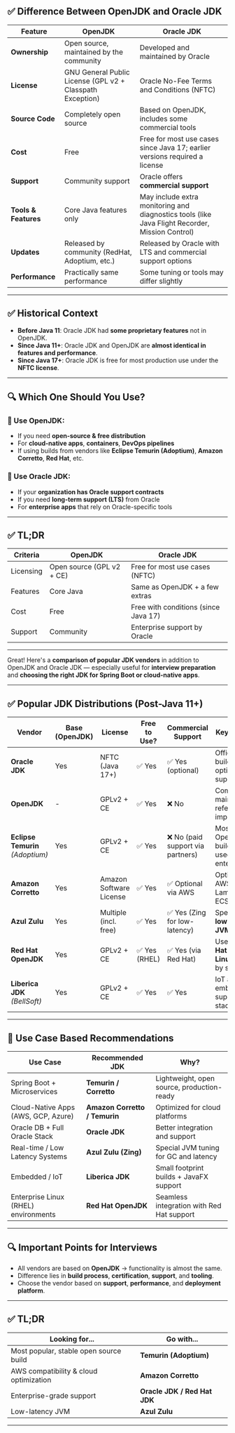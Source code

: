 ## ✅ Difference Between **OpenJDK** and **Oracle JDK**

| Feature              | **OpenJDK**                                               | **Oracle JDK**                                                                                  |
| -------------------- | --------------------------------------------------------- | ----------------------------------------------------------------------------------------------- |
| **Ownership**        | Open source, maintained by the community                  | Developed and maintained by Oracle                                                              |
| **License**          | GNU General Public License (GPL v2 + Classpath Exception) | Oracle No-Fee Terms and Conditions (NFTC)                                                       |
| **Source Code**      | Completely open source                                    | Based on OpenJDK, includes some commercial tools                                                |
| **Cost**             | Free                                                      | Free for most use cases since Java 17; earlier versions required a license                      |
| **Support**          | Community support                                         | Oracle offers **commercial support**                                                            |
| **Tools & Features** | Core Java features only                                   | May include extra monitoring and diagnostics tools (like Java Flight Recorder, Mission Control) |
| **Updates**          | Released by community (RedHat, Adoptium, etc.)            | Released by Oracle with LTS and commercial support options                                      |
| **Performance**      | Practically same performance                              | Some tuning or tools may differ slightly                                                        |

---

## ✅ Historical Context

* **Before Java 11**: Oracle JDK had **some proprietary features** not in OpenJDK.
* **Since Java 11+**: Oracle JDK and OpenJDK are **almost identical in features and performance**.
* **Since Java 17+**: Oracle JDK is free for most production use under the **NFTC license**.

---

## 🔍 Which One Should You Use?

### 🔸 Use **OpenJDK**:

* If you need **open-source & free distribution**
* For **cloud-native apps**, **containers**, **DevOps pipelines**
* If using builds from vendors like **Eclipse Temurin (Adoptium)**, **Amazon Corretto**, **Red Hat**, etc.

### 🔸 Use **Oracle JDK**:

* If your **organization has Oracle support contracts**
* If you need **long-term support (LTS)** from Oracle
* For **enterprise apps** that rely on Oracle-specific tools

---

## ✅ TL;DR

| Criteria  | OpenJDK                   | Oracle JDK                           |
| --------- | ------------------------- | ------------------------------------ |
| Licensing | Open source (GPL v2 + CE) | Free for most use cases (NFTC)       |
| Features  | Core Java                 | Same as OpenJDK + a few extras       |
| Cost      | Free                      | Free with conditions (since Java 17) |
| Support   | Community                 | Enterprise support by Oracle         |

---

Great! Here's a **comparison of popular JDK vendors** in addition to OpenJDK and Oracle JDK — especially useful for **interview preparation** and **choosing the right JDK for Spring Boot or cloud-native apps**.

---

## ✅ Popular JDK Distributions (Post-Java 11+)

| Vendor                           | Base (OpenJDK) | License                 | Free to Use? | Commercial Support               | Key Highlights                                          |
| -------------------------------- | -------------- | ----------------------- | ------------ | -------------------------------- | ------------------------------------------------------- |
| **Oracle JDK**                   | Yes            | NFTC (Java 17+)         | ✅ Yes        | ✅ Yes (optional)                 | Official Oracle builds with optional support            |
| **OpenJDK**                      | -              | GPLv2 + CE              | ✅ Yes        | ❌ No                             | Community-maintained, reference implementation          |
| **Eclipse Temurin** *(Adoptium)* | Yes            | GPLv2 + CE              | ✅ Yes        | ❌ No (paid support via partners) | Most popular OpenJDK build, widely used in enterprises  |
| **Amazon Corretto**              | Yes            | Amazon Software License | ✅ Yes        | ✅ Optional via AWS               | Optimized for AWS, used for Lambda and ECS              |
| **Azul Zulu**                    | Yes            | Multiple (incl. free)   | ✅ Yes        | ✅ Yes (Zing for low-latency)     | Specializes in **low-latency JVMs**                     |
| **Red Hat OpenJDK**              | Yes            | GPLv2 + CE              | ✅ Yes (RHEL) | ✅ Yes (via Red Hat)              | Used in **Red Hat Enterprise Linux**, backed by support |
| **Liberica JDK** *(BellSoft)*    | Yes            | GPLv2 + CE              | ✅ Yes        | ✅ Yes                            | IoT and embedded support, full-stack JDK+JFX            |

---

## 🔧 Use Case Based Recommendations

| Use Case                             | Recommended JDK               | Why?                                       |
| ------------------------------------ | ----------------------------- | ------------------------------------------ |
| Spring Boot + Microservices          | **Temurin / Corretto**        | Lightweight, open source, production-ready |
| Cloud-Native Apps (AWS, GCP, Azure)  | **Amazon Corretto / Temurin** | Optimized for cloud platforms              |
| Oracle DB + Full Oracle Stack        | **Oracle JDK**                | Better integration and support             |
| Real-time / Low Latency Systems      | **Azul Zulu (Zing)**          | Special JVM tuning for GC and latency      |
| Embedded / IoT                       | **Liberica JDK**              | Small footprint builds + JavaFX support    |
| Enterprise Linux (RHEL) environments | **Red Hat OpenJDK**           | Seamless integration with Red Hat support  |

---

## 🔍 Important Points for Interviews

* All vendors are based on **OpenJDK** → functionality is almost the same.
* Difference lies in **build process**, **certification**, **support**, and **tooling**.
* Choose the vendor based on **support**, **performance**, and **deployment platform**.

---

## ✅ TL;DR

| Looking for...                         | Go with...                   |
| -------------------------------------- | ---------------------------- |
| Most popular, stable open source build | **Temurin (Adoptium)**       |
| AWS compatibility & cloud optimization | **Amazon Corretto**          |
| Enterprise-grade support               | **Oracle JDK / Red Hat JDK** |
| Low-latency JVM                        | **Azul Zulu**                |

---
